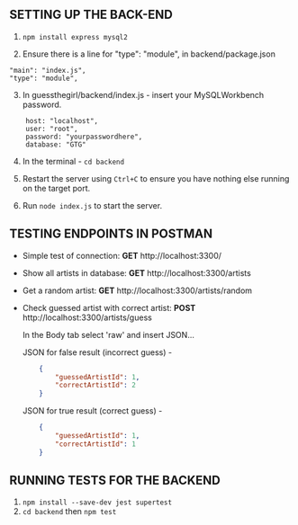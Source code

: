 ## SETTING UP THE BACK-END

1. `npm install express mysql2`

2. Ensure there is a line for "type": "module", in backend/package.json
```
"main": "index.js",
"type": "module",
```

3. In guessthegirl/backend/index.js - insert your MySQLWorkbench password.

```
    host: "localhost",
    user: "root",
    password: "yourpasswordhere",
    database: "GTG"
```

4. In the terminal - `cd backend`

5. Restart the server using `Ctrl+C` to ensure you have nothing else running on the target port.

6. Run `node index.js` to start the server.


## TESTING ENDPOINTS IN POSTMAN

- Simple test of connection:
    **GET** http://localhost:3300/
    

- Show all artists in database:
    **GET** http://localhost:3300/artists


- Get a random artist:
    **GET** http://localhost:3300/artists/random


- Check guessed artist with correct artist:
    **POST** http://localhost:3300/artists/guess

    In the Body tab select 'raw' and insert JSON...

    JSON for false result (incorrect guess) -
    ```json
        {
            "guessedArtistId": 1,
            "correctArtistId": 2
        }
    ```
   JSON for true result (correct guess) -
    ```json
        {
            "guessedArtistId": 1,
            "correctArtistId": 1
        }
    ```

## RUNNING TESTS FOR THE BACKEND

1. `npm install --save-dev jest supertest`
2. `cd backend` then `npm test`